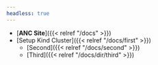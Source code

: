 ```yaml
---
headless: true
---
```


- [**ANC Site**]({{< relref "/docs" >}})
- [Setup Kind Cluster]({{< relref "/docs/first" >}})
  - [Second]({{< relref "/docs/second" >}})
  - [Third]({{< relref "/docs/dir/third" >}})
